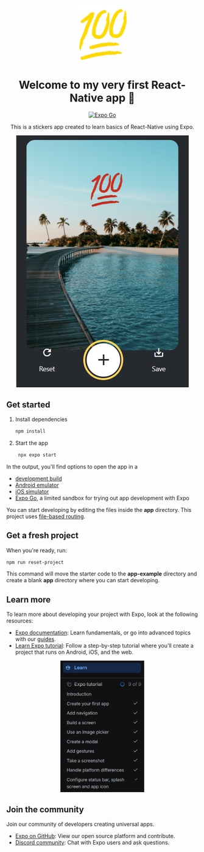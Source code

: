 <div align="center">
    <img src="./docs/img/hundred.png" alt="app icon" width="150">


# Welcome to my very first React-Native app 👋

[![Expo Go](https://img.shields.io/badge/Expo%20Go-purple.svg?style=flat-square&logo=EXPO&labelColor=grey&logoColor=fff)](https://expo.dev/)

This is a stickers app created to learn basics of React-Native using Expo.

</div>

<div align="center">
    <img src="./docs/img/sticker_app.png" alt="app screenshot">
</div>


## Get started

1. Install dependencies

   ```bash
   npm install
   ```

2. Start the app

   ```bash
    npx expo start
   ```

In the output, you'll find options to open the app in a

- [development build](https://docs.expo.dev/develop/development-builds/introduction/)
- [Android emulator](https://docs.expo.dev/workflow/android-studio-emulator/)
- [iOS simulator](https://docs.expo.dev/workflow/ios-simulator/)
- [Expo Go](https://expo.dev/go), a limited sandbox for trying out app development with Expo

You can start developing by editing the files inside the **app** directory. This project uses [file-based routing](https://docs.expo.dev/router/introduction).

## Get a fresh project

When you're ready, run:

```bash
npm run reset-project
```

This command will move the starter code to the **app-example** directory and create a blank **app** directory where you can start developing.

## Learn more

To learn more about developing your project with Expo, look at the following resources:

- [Expo documentation](https://docs.expo.dev/): Learn fundamentals, or go into advanced topics with our [guides](https://docs.expo.dev/guides).
- [Learn Expo tutorial](https://docs.expo.dev/tutorial/introduction/): Follow a step-by-step tutorial where you'll create a project that runs on Android, iOS, and the web.

<div align="center">
    <img src="./docs/img/expo_tutorial.png" alt="tutorial content" width="220">
</div>

## Join the community

Join our community of developers creating universal apps.

- [Expo on GitHub](https://github.com/expo/expo): View our open source platform and contribute.
- [Discord community](https://chat.expo.dev): Chat with Expo users and ask questions.
